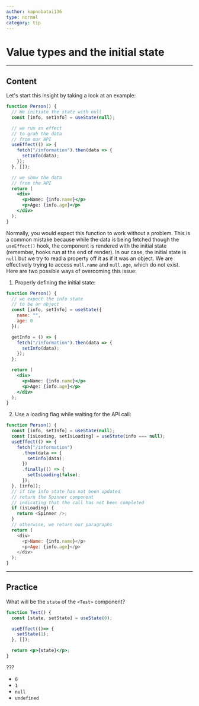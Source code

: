 ```yaml
---
author: kapnobatai136
type: normal
category: tip
---
```


# Value types and the initial state


---

## Content

Let's start this insight by taking a look at an example:

```jsx
function Person() {
  // We initiate the state with null
  const [info, setInfo] = useState(null);

  // we run an effect
  // to grab the data
  // from our API
  useEffect(() => {
    fetch("/information").then(data => {
      setInfo(data);
    });
  }, []);

  // we show the data
  // from the API
  return (
    <div>
      <p>Name: {info.name}</p>
      <p>Age: {info.age}</p>
    </div>
  );
}
```

Normally, you would expect this function to work without a problem. This is a common mistake because while the data is being fetched though the `useEffect()` hook, the component is rendered with the initial state (remember, hooks run at the end of render). In our case, the initial state is `null` but we try to read a property off it as if it was an object. We are effectively trying to access `null.name` and `null.age`, which do not exist. Here are two possible ways of overcoming this issue:

1. Properly defining the initial state:

```jsx
function Person() {
  // we expect the info state
  // to be an object
  const [info, setInfo] = useState({
    name: "",
    age: 0
  });

  getInfo = () => {
    fetch("/information").then(data => {
      setInfo(data);
    });
  };

  return (
    <div>
      <p>Name: {info.name}</p>
      <p>Age: {info.age}</p>
    </div>
  );
}
```

2. Use a loading flag while waiting for the API call:

```js
function Person() {
  const [info, setInfo] = useState(null);
  const [isLoading, setIsLoading] = useState(info === null);
  useEffect(() => {
    fetch("/information")
      .then(data => {
        setInfo(data);
      })
      .finally(() => {
        setIsLoading(false);
      });
  }, [info]);
  // if the info state has not been updated
  // return the Spinner component
  // indicating that the call has not been completed
  if (isLoading) {
    return <Spinner />;
  }
  // otherwise, we return our paragraphs
  return (
    <div>
      <p>Name: {info.name}</p>
      <p>Age: {info.age}</p>
    </div>
  );
}
```


---

## Practice

What will be the `state` of the `<Test>` component?

```jsx
function Test() {
  const [state, setState] = useState(0);

  useEffect(()=> {
    setState(1);
  }, []);

  return <p>{state}</p>;
}
```

???

- `0`
- `1`
- `null`
- `undefined`

